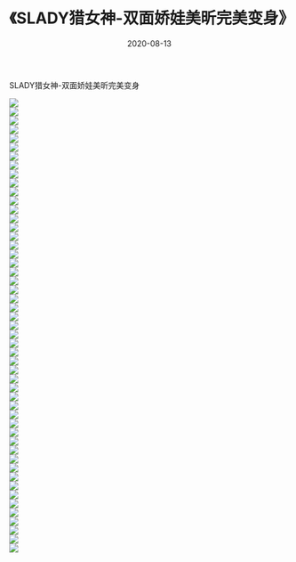 ﻿---
layout: post
title:  《SLADY猎女神-双面娇娃美昕完美变身》
date:   2020-08-13
img: http://img.660000.xyz/Sharelink/网络美图/2020/SLADY猎女神-双面娇娃美昕完美变身/000.jpg
categories: [美女, 清纯, 唯美]
---

SLADY猎女神-双面娇娃美昕完美变身

  ![](http://img.660000.xyz/Sharelink/网络美图/2020/SLADY猎女神-双面娇娃美昕完美变身/001.jpg) <br> ![](http://img.660000.xyz/Sharelink/网络美图/2020/SLADY猎女神-双面娇娃美昕完美变身/002.jpg) <br> ![](http://img.660000.xyz/Sharelink/网络美图/2020/SLADY猎女神-双面娇娃美昕完美变身/003.jpg) <br> ![](http://img.660000.xyz/Sharelink/网络美图/2020/SLADY猎女神-双面娇娃美昕完美变身/004.jpg) <br> ![](http://img.660000.xyz/Sharelink/网络美图/2020/SLADY猎女神-双面娇娃美昕完美变身/005.jpg) <br> ![](http://img.660000.xyz/Sharelink/网络美图/2020/SLADY猎女神-双面娇娃美昕完美变身/006.jpg) <br> ![](http://img.660000.xyz/Sharelink/网络美图/2020/SLADY猎女神-双面娇娃美昕完美变身/007.jpg) <br> ![](http://img.660000.xyz/Sharelink/网络美图/2020/SLADY猎女神-双面娇娃美昕完美变身/008.jpg) <br> ![](http://img.660000.xyz/Sharelink/网络美图/2020/SLADY猎女神-双面娇娃美昕完美变身/009.jpg) <br> ![](http://img.660000.xyz/Sharelink/网络美图/2020/SLADY猎女神-双面娇娃美昕完美变身/010.jpg) <br> ![](http://img.660000.xyz/Sharelink/网络美图/2020/SLADY猎女神-双面娇娃美昕完美变身/011.jpg) <br> ![](http://img.660000.xyz/Sharelink/网络美图/2020/SLADY猎女神-双面娇娃美昕完美变身/012.jpg) <br> ![](http://img.660000.xyz/Sharelink/网络美图/2020/SLADY猎女神-双面娇娃美昕完美变身/013.jpg) <br> ![](http://img.660000.xyz/Sharelink/网络美图/2020/SLADY猎女神-双面娇娃美昕完美变身/014.jpg) <br> ![](http://img.660000.xyz/Sharelink/网络美图/2020/SLADY猎女神-双面娇娃美昕完美变身/015.jpg) <br> ![](http://img.660000.xyz/Sharelink/网络美图/2020/SLADY猎女神-双面娇娃美昕完美变身/016.jpg) <br> ![](http://img.660000.xyz/Sharelink/网络美图/2020/SLADY猎女神-双面娇娃美昕完美变身/017.jpg) <br> ![](http://img.660000.xyz/Sharelink/网络美图/2020/SLADY猎女神-双面娇娃美昕完美变身/018.jpg) <br> ![](http://img.660000.xyz/Sharelink/网络美图/2020/SLADY猎女神-双面娇娃美昕完美变身/019.jpg) <br> ![](http://img.660000.xyz/Sharelink/网络美图/2020/SLADY猎女神-双面娇娃美昕完美变身/020.jpg) <br> ![](http://img.660000.xyz/Sharelink/网络美图/2020/SLADY猎女神-双面娇娃美昕完美变身/021.jpg) <br> ![](http://img.660000.xyz/Sharelink/网络美图/2020/SLADY猎女神-双面娇娃美昕完美变身/022.jpg) <br> ![](http://img.660000.xyz/Sharelink/网络美图/2020/SLADY猎女神-双面娇娃美昕完美变身/023.jpg) <br> ![](http://img.660000.xyz/Sharelink/网络美图/2020/SLADY猎女神-双面娇娃美昕完美变身/024.jpg) <br> ![](http://img.660000.xyz/Sharelink/网络美图/2020/SLADY猎女神-双面娇娃美昕完美变身/025.jpg) <br> ![](http://img.660000.xyz/Sharelink/网络美图/2020/SLADY猎女神-双面娇娃美昕完美变身/026.jpg) <br> ![](http://img.660000.xyz/Sharelink/网络美图/2020/SLADY猎女神-双面娇娃美昕完美变身/027.jpg) <br> ![](http://img.660000.xyz/Sharelink/网络美图/2020/SLADY猎女神-双面娇娃美昕完美变身/028.jpg) <br> ![](http://img.660000.xyz/Sharelink/网络美图/2020/SLADY猎女神-双面娇娃美昕完美变身/029.jpg) <br> ![](http://img.660000.xyz/Sharelink/网络美图/2020/SLADY猎女神-双面娇娃美昕完美变身/030.jpg) <br> ![](http://img.660000.xyz/Sharelink/网络美图/2020/SLADY猎女神-双面娇娃美昕完美变身/031.jpg) <br> ![](http://img.660000.xyz/Sharelink/网络美图/2020/SLADY猎女神-双面娇娃美昕完美变身/032.jpg) <br> ![](http://img.660000.xyz/Sharelink/网络美图/2020/SLADY猎女神-双面娇娃美昕完美变身/033.jpg) <br> ![](http://img.660000.xyz/Sharelink/网络美图/2020/SLADY猎女神-双面娇娃美昕完美变身/034.jpg) <br> ![](http://img.660000.xyz/Sharelink/网络美图/2020/SLADY猎女神-双面娇娃美昕完美变身/035.jpg) <br> ![](http://img.660000.xyz/Sharelink/网络美图/2020/SLADY猎女神-双面娇娃美昕完美变身/036.jpg) <br> ![](http://img.660000.xyz/Sharelink/网络美图/2020/SLADY猎女神-双面娇娃美昕完美变身/037.jpg) <br> ![](http://img.660000.xyz/Sharelink/网络美图/2020/SLADY猎女神-双面娇娃美昕完美变身/038.jpg) <br> ![](http://img.660000.xyz/Sharelink/网络美图/2020/SLADY猎女神-双面娇娃美昕完美变身/039.jpg) <br> ![](http://img.660000.xyz/Sharelink/网络美图/2020/SLADY猎女神-双面娇娃美昕完美变身/040.jpg) <br> ![](http://img.660000.xyz/Sharelink/网络美图/2020/SLADY猎女神-双面娇娃美昕完美变身/041.jpg) <br> ![](http://img.660000.xyz/Sharelink/网络美图/2020/SLADY猎女神-双面娇娃美昕完美变身/042.jpg) <br> ![](http://img.660000.xyz/Sharelink/网络美图/2020/SLADY猎女神-双面娇娃美昕完美变身/043.jpg) <br> ![](http://img.660000.xyz/Sharelink/网络美图/2020/SLADY猎女神-双面娇娃美昕完美变身/044.jpg) <br> ![](http://img.660000.xyz/Sharelink/网络美图/2020/SLADY猎女神-双面娇娃美昕完美变身/045.jpg) <br> ![](http://img.660000.xyz/Sharelink/网络美图/2020/SLADY猎女神-双面娇娃美昕完美变身/046.jpg) <br> ![](http://img.660000.xyz/Sharelink/网络美图/2020/SLADY猎女神-双面娇娃美昕完美变身/047.jpg) <br> ![](http://img.660000.xyz/Sharelink/网络美图/2020/SLADY猎女神-双面娇娃美昕完美变身/048.jpg) <br> ![](http://img.660000.xyz/Sharelink/网络美图/2020/SLADY猎女神-双面娇娃美昕完美变身/049.jpg) <br> ![](http://img.660000.xyz/Sharelink/网络美图/2020/SLADY猎女神-双面娇娃美昕完美变身/050.jpg) <br> ![](http://img.660000.xyz/Sharelink/网络美图/2020/SLADY猎女神-双面娇娃美昕完美变身/051.jpg) <br>